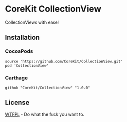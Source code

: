 # CoreKit CollectionView

CollectionViews with ease!



## Installation



### CocoaPods

```
source 'https://github.com/CoreKit/CollectionView.git'
pod 'CollectionView'
```



### Carthage

```
github "CoreKit/CollectionView" "1.0.0"
```



## License

[WTFPL](LICENSE) - Do what the fuck you want to.

